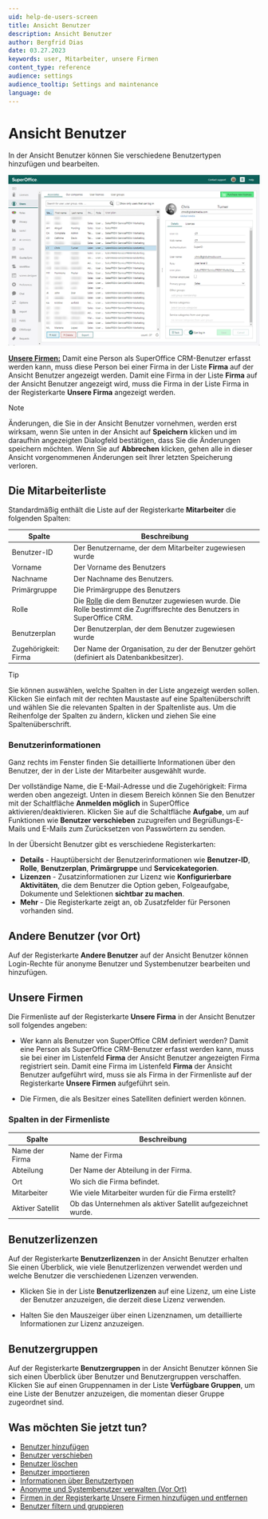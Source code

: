 ```yaml
---
uid: help-de-users-screen
title: Ansicht Benutzer
description: Ansicht Benutzer
author: Bergfrid Dias
date: 03.27.2023
keywords: user, Mitarbeiter, unsere Firmen
content_type: reference
audience: settings
audience_tooltip: Settings and maintenance
language: de
---
```


# Ansicht Benutzer

In der Ansicht Benutzer können Sie verschiedene Benutzertypen hinzufügen und bearbeiten.

![Übersicht über die Ansicht Benutzer in Einstellungen und Verwaltung -screenshot][img1]

[**Unsere Firmen:**][2] Damit eine Person als SuperOffice CRM-Benutzer erfasst werden kann, muss diese Person bei einer Firma in der Liste **Firma** auf der Ansicht Benutzer angezeigt werden. Damit eine Firma in der Liste **Firma** auf der Ansicht Benutzer angezeigt wird, muss die Firma in der Liste Firma in der Registerkarte **Unsere Firma** angezeigt werden.

> [!NOTE]
> Änderungen, die Sie in der Ansicht Benutzer vornehmen, werden erst wirksam, wenn Sie unten in der Ansicht auf **Speichern** klicken und im daraufhin angezeigten Dialogfeld bestätigen, dass Sie die Änderungen speichern möchten. Wenn Sie auf **Abbrechen** klicken, gehen alle in dieser Ansicht vorgenommenen Änderungen seit Ihrer letzten Speicherung verloren.

## <a id="associates"></a>Die Mitarbeiterliste

Standardmäßig enthält die Liste auf der Registerkarte **Mitarbeiter** die folgenden Spalten:

| Spalte | Beschreibung |
|---|---|
| Benutzer-ID | Der Benutzername, der dem Mitarbeiter zugewiesen wurde |
| Vorname | Der Vorname des Benutzers |
| Nachname | Der Nachname des Benutzers. |
| Primärgruppe | Die Primärgruppe des Benutzers |
| Rolle | Die [Rolle][7] die dem Benutzer zugewiesen wurde. Die Rolle bestimmt die Zugriffsrechte des Benutzers in SuperOffice CRM. |
| Benutzerplan | Der Benutzerplan, der dem Benutzer zugewiesen wurde |
| Zugehörigkeit: Firma | Der Name der Organisation, zu der der Benutzer gehört (definiert als Datenbankbesitzer). |

> [!TIP]
> Sie können auswählen, welche Spalten in der Liste angezeigt werden sollen. Klicken Sie einfach mit der rechten Maustaste auf eine Spaltenüberschrift und wählen Sie die relevanten Spalten in der Spaltenliste aus. Um die Reihenfolge der Spalten zu ändern, klicken und ziehen Sie eine Spaltenüberschrift.

### Benutzerinformationen

Ganz rechts im Fenster finden Sie detaillierte Informationen über den Benutzer, der in der Liste der Mitarbeiter ausgewählt wurde.

Der vollständige Name, die E-Mail-Adresse und die Zugehörigkeit: Firma werden oben angezeigt. Unten in diesem Bereich können Sie den Benutzer mit der Schaltfläche **Anmelden möglich** in SuperOffice aktivieren/deaktivieren. Klicken Sie auf die Schaltfläche **Aufgabe**, um auf Funktionen wie **Benutzer verschieben** zuzugreifen und Begrüßungs-E-Mails und E-Mails zum Zurücksetzen von Passwörtern zu senden.

In der Übersicht Benutzer gibt es verschiedene Registerkarten:

* **Details** - Hauptübersicht der Benutzerinformationen wie **Benutzer-ID**, **Rolle**, **Benutzerplan**, **Primärgruppe** und **Servicekategorien**.
* **Lizenzen** - Zusatzinformationen zur Lizenz wie **Konfigurierbare Aktivitäten**, die dem Benutzer die Option geben, Folgeaufgabe, Dokumente und Selektionen **sichtbar zu machen**.
* **Mehr** - Die Registerkarte zeigt an, ob Zusatzfelder für Personen vorhanden sind.

## <a id="other-users"></a>Andere Benutzer (vor Ort)

Auf der Registerkarte **Andere Benutzer** auf der Ansicht Benutzer können Login-Rechte für anonyme Benutzer und Systembenutzer bearbeiten und hinzufügen.

## <a id="our-companies"></a>Unsere Firmen

Die Firmenliste auf der Registerkarte **Unsere Firma** in der Ansicht Benutzer soll folgendes angeben:

* Wer kann als Benutzer von SuperOffice CRM definiert werden? Damit eine Person als SuperOffice CRM-Benutzer erfasst werden kann, muss sie bei einer im Listenfeld **Firma** der Ansicht Benutzer angezeigten Firma registriert sein. Damit eine Firma im Listenfeld **Firma** der Ansicht Benutzer aufgeführt wird, muss sie als Firma in der Firmenliste auf der Registerkarte **Unsere Firmen** aufgeführt sein.

* Die Firmen, die als Besitzer eines Satelliten definiert werden können.

### Spalten in der Firmenliste

| Spalte | Beschreibung |
|---|---|
| Name der Firma | Name der Firma |
| Abteilung | Der Name der Abteilung in der Firma. |
| Ort | Wo sich die Firma befindet. |
| Mitarbeiter | Wie viele Mitarbeiter wurden für die Firma erstellt? |
| Aktiver Satellit | Ob das Unternehmen als aktiver Satellit aufgezeichnet wurde. |

## Benutzerlizenzen

Auf der Registerkarte **Benutzerlizenzen** in der Ansicht Benutzer erhalten Sie einen Überblick, wie viele Benutzerlizenzen verwendet werden und welche Benutzer die verschiedenen Lizenzen verwenden.

* Klicken Sie in der Liste **Benutzerlizenzen** auf eine Lizenz, um eine Liste der Benutzer anzuzeigen, die derzeit diese Lizenz verwenden.

* Halten Sie den Mauszeiger über einen Lizenznamen, um detaillierte Informationen zur Lizenz anzuzeigen.

## Benutzergruppen

Auf der Registerkarte **Benutzergruppen** in der Ansicht Benutzer können Sie sich einen Überblick über Benutzer und Benutzergruppen verschaffen. Klicken Sie auf einen Gruppennamen in der Liste **Verfügbare Gruppen**, um eine Liste der Benutzer anzuzeigen, die momentan dieser Gruppe zugeordnet sind.

## Was möchten Sie jetzt tun?

* [Benutzer hinzufügen][2]
* [Benutzer verschieben][3]
* [Benutzer löschen][1]
* [Benutzer importieren][4]
* [Informationen über Benutzertypen][5]
* [Anonyme und Systembenutzer verwalten (Vor Ort)][11]
* [Firmen in der Registerkarte Unsere Firmen hinzufügen und entfernen][8]
* [Benutzer filtern und gruppieren][6]

<!-- Referenced links -->
[1]: ../delete-user.md
[2]: ../add-associate.md
[3]: ../move-user.md
[4]: ../import-users.md
[5]: ../index.md
[6]: ../associates-filter-group.md
[7]: ../role/index.md
[8]: ../our-companies.md
[11]: ../other-users.md

<!-- Referenced images -->
[img1]: ../../../../../media/loc/en/admin/admin-users-overview.png
